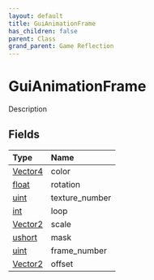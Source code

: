 ```yaml
---
layout: default
title: GuiAnimationFrame
has_children: false
parent: Class
grand_parent: Game Reflection
---
```

# GuiAnimationFrame
Description 

## Fields

| Type | Name |
|:-------------|:--------------|
| [Vector4](/docs/game-reflection/classes/vector4) | color |
| [float](/docs/game-reflection/components/float) | rotation |
| [uint](/docs/game-reflection/components/uint) | texture_number |
| [int](/docs/game-reflection/enums/int) | loop |
| [Vector2](/docs/game-reflection/classes/vector2) | scale |
| [ushort](/docs/game-reflection/enums/ushort) | mask |
| [uint](/docs/game-reflection/components/uint) | frame_number |
| [Vector2](/docs/game-reflection/classes/vector2) | offset |

